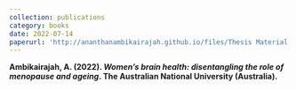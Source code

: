 ```yaml
---
collection: publications
category: books
date: 2022-07-14
paperurl: 'http://ananthanambikairajah.github.io/files/Thesis Material - Ananthan_Ambikairajah_PhD_Thesis.pdf'
---
```


<b>Ambikairajah, A<b>. (2022). <i>Women’s brain health: disentangling the role of menopause and ageing</i>. The Australian National University (Australia).